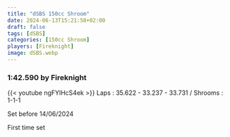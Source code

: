 ```yaml
---
title: "dSBS 150cc Shroom"
date: 2024-06-13T15:21:58+02:00
draft: false
tags: [dSBS]
categories: [150cc Shroom]
players: [Fireknight]
image: dSBS.webp
---
```

### 1:42.590 by Fireknight

{{< youtube ngFYlHcS4ek >}}
Laps : 35.622 - 33.237 - 33.731 /
Shrooms : 1-1-1

Set before 14/06/2024

First time set